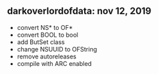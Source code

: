 ##  darkoverlordofdata: nov 12, 2019

* convert NS* to OF*
* convert BOOL to bool
* add ButSet class
* change NSUUID to OFString
* remove autoreleases
* compile with ARC enabled
